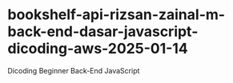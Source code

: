 # bookshelf-api-rizsan-zainal-m-back-end-dasar-javascript-dicoding-aws-2025-01-14
Dicoding Beginner Back-End JavaScript
